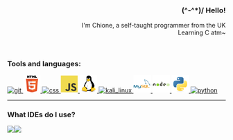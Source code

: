 <!--
**chione1891/chione1891** is a ✨ _special_ ✨ repository because its `README.md` (this file) appears on your GitHub profile.

Here are some ideas to get you started:

- 🔭 I’m currently working on ...
- 🌱 I’m currently learning ...
- 👯 I’m looking to collaborate on ...
- 🤔 I’m looking for help with ...
- 💬 Ask me about ...
- 📫 How to reach me: ...
- 😄 Pronouns: ...
- ⚡ Fun fact: ...
-->


<!-- <img align="left" alt="Avatar" width="150px" src="https://pa1.aminoapps.com/7489/abd2430845db9d572ce88a7a8eec8f208b233a1er1-459-355_hq.gif" /> -->
<h3 align="right"> (^-^*)/ Hello! </h3>
<!-- <a href="https://discordapp.com/users/1118187841344770119">
  <img align="left" alt="Static Badge" src="https://img.shields.io/badge/Discord-white?style=flat&logo=Discord&logoColor=white&label=Chione%231891&labelColor=%235865F2&color=%235865F2&cacheSeconds=3600">
  <a href="https://discordapp.com/users/1118187841344770119">
         <img align="left" alt="Static Badge" src="https://img.shields.io/badge/Chione-%235865F2?logo=discord&logoColor=white">
</a> -->
<p align="right"> I'm Chione, a self-taught programmer from the UK <br> Learning C atm~ </p> <br>

### Tools and languages:

<a href="https://git-scm.com/" target="_blank" rel="noreferrer">
  <img src="https://www.vectorlogo.zone/logos/git-scm/git-scm-icon.svg" alt="git" width="40" height="40" />
</a>
<a href="https://www.w3.org/html/" target="_blank" rel="noreferrer">
  <img src="https://raw.githubusercontent.com/devicons/devicon/master/icons/html5/html5-original-wordmark.svg" alt="html5" width="40" height="40" />
</a>
<a href="https://developer.mozilla.org/en-US/docs/Web/CSS" target="_blank" rel="noreferrer">
  <img src="https://cdn.freebiesupply.com/logos/large/2x/css3-logo-png-transparent.png" alt="css" width="40" height="40" />
</a>
<a href="https://developer.mozilla.org/en-US/docs/Web/JavaScript" target="_blank" rel="noreferrer">
  <img src="https://raw.githubusercontent.com/devicons/devicon/master/icons/javascript/javascript-original.svg" alt="javascript" width="40" height="40" />
</a>
<a href="https://www.linux.org/" target="_blank" rel="noreferrer">
  <img src="https://raw.githubusercontent.com/devicons/devicon/master/icons/linux/linux-original.svg" alt="linux" width="40" height="40" />
</a>
<a href="https://www.kali.org" target="_blank" rel="noreferrer">
  <img src="https://upload.wikimedia.org/wikipedia/commons/thumb/2/2b/Kali-dragon-icon.svg/2048px-Kali-dragon-icon.svg.png" alt="kali_linux" width="40" height="40" />
</a>
<a href="https://www.mysql.com/" target="_blank" rel="noreferrer">
  <img src="https://raw.githubusercontent.com/devicons/devicon/master/icons/mysql/mysql-original-wordmark.svg" alt="mysql" width="40" height="40" />
</a>
<a href="https://nodejs.org" target="_blank" rel="noreferrer">
  <img src="https://raw.githubusercontent.com/devicons/devicon/master/icons/nodejs/nodejs-original-wordmark.svg" alt="nodejs" width="40" height="40" />
</a>
<a href="https://www.python.org" target="_blank" rel="noreferrer">
  <img src="https://raw.githubusercontent.com/devicons/devicon/master/icons/python/python-original.svg" alt="python" width="40" height="40" />
</a>
<a href="[https://www.python.org](https://www.oracle.com/java/)" target="_blank" rel="noreferrer">
  <img src="https://cdn4.iconfinder.com/data/icons/logos-and-brands/512/181_Java_logo_logos-512.png" alt="python" width="40" height="40" />
</a>
<hr>

### What IDEs do I use?

<a href="https://code.visualstudio.com/">
     <img align="left" height="30"
         src="https://user-images.githubusercontent.com/674621/71187801-14e60a80-2280-11ea-94c9-e56576f76baf.png"/>
</a>

<a href="https://www.jetbrains.com/pycharm/">
     <img align="left" height="30"
         src="https://upload.wikimedia.org/wikipedia/commons/thumb/1/1d/PyCharm_Icon.svg/1200px-PyCharm_Icon.svg.png"/>
</a>

